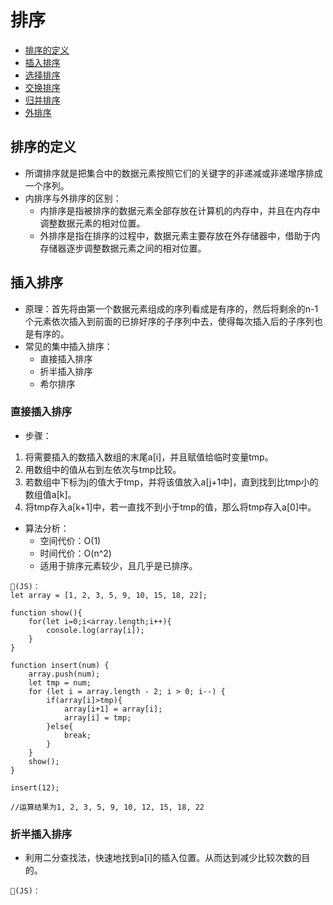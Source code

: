 # 排序
- [排序的定义](#排序的定义)
- [插入排序](#插入排序)
- [选择排序](#选择排序)
- [交换排序](#交换排序)
- [归并排序](#归并排序)
- [外排序](#外排序)

## 排序的定义
- 所谓排序就是把集合中的数据元素按照它们的关键字的非递减或非递增序排成一个序列。
- 内排序与外排序的区别：
   - 内排序是指被排序的数据元素全部存放在计算机的内存中，并且在内存中调整数据元素的相对位置。
   - 外排序是指在排序的过程中，数据元素主要存放在外存储器中，借助于内存储器逐步调整数据元素之间的相对位置。

## 插入排序
- 原理：首先将由第一个数据元素组成的序列看成是有序的，然后将剩余的n-1个元素依次插入到前面的已排好序的子序列中去，使得每次插入后的子序列也是有序的。  
- 常见的集中插入排序：
   - 直接插入排序
   - 折半插入排序
   - 希尔排序
   
### 直接插入排序
- 步骤：
1. 将需要插入的数插入数组的末尾a[i]，并且赋值给临时变量tmp。
2. 用数组中的值从右到左依次与tmp比较。
3. 若数组中下标为j的值大于tmp，并将该值放入a[j+1中]，直到找到比tmp小的数组值a[k]。
4. 将tmp存入a[k+1]中，若一直找不到小于tmp的值，那么将tmp存入a[0]中。
- 算法分析：
   - 空间代价：O(1)
   - 时间代价：O(n^2)
   - 适用于排序元素较少，且几乎是已排序。
```
🌰(JS)：
let array = [1, 2, 3, 5, 9, 10, 15, 18, 22];

function show(){
    for(let i=0;i<array.length;i++){
        console.log(array[i]);
    }
}

function insert(num) {
    array.push(num);
    let tmp = num;
    for (let i = array.length - 2; i > 0; i--) {
        if(array[i]>tmp){
            array[i+1] = array[i]; 
            array[i] = tmp;
        }else{
            break;
        }
    }
    show();
}

insert(12);

//运算结果为1, 2, 3, 5, 9, 10, 12, 15, 18, 22
```

### 折半插入排序
- 利用二分查找法，快速地找到a[i]的插入位置。从而达到减少比较次数的目的。
```
🌰(JS)：

```

